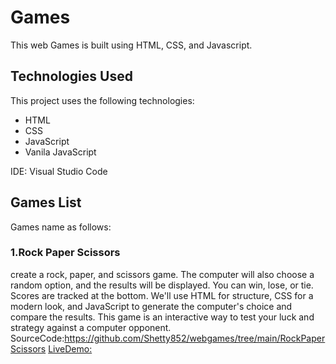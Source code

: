 # Games
 This web Games is built using HTML, CSS, and Javascript. 

## Technologies Used

This project uses the following technologies:

- HTML
- CSS
- JavaScript
- Vanila JavaScript

IDE: Visual Studio Code 

## Games List
 Games name as follows:

### 1.Rock Paper Scissors
  create a rock, paper, and scissors game. The computer will also choose a random option, and the results will be displayed. You can win, lose, or tie. Scores are tracked at the bottom. We'll use HTML for structure, CSS for a modern look, and JavaScript to generate the computer's choice and compare the results. This game is an interactive way to test your luck and strategy against a computer opponent.
SourceCode:https://github.com/Shetty852/webgames/tree/main/RockPaperScissors
[LiveDemo:](https://shetty852.github.io/webgames/RockPaperScissors/)
